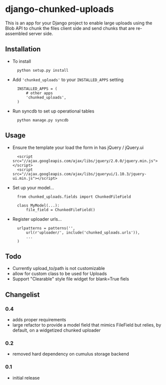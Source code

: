 # django-chunked-uploads

This is an app for your Django project to enable large uploads using the Blob API to chunk the files client side and send chunks that are re-assembled server side.

## Installation

* To install

        python setup.py install

* Add ``'chunked_uploads'`` to your ``INSTALLED_APPS`` setting

        INSTALLED_APPS = (
            # other apps
            'chunked_uploads',
        )

* Run syncdb to set up operational tables
        
        python manage.py syncdb

## Usage

* Ensure the template your load the form in has jQuery / jQuery.ui

        <script src="//ajax.googleapis.com/ajax/libs/jquery/2.0.0/jquery.min.js"></script>
        <script src="//ajax.googleapis.com/ajax/libs/jqueryui/1.10.3/jquery-ui.min.js"></script>

* Set up your model...

        from chunked_uploads.fields import ChunkedFileField

        class MyModel(...):
            file_field = ChunkedFileField()

* Register uploader urls...

        urlpatterns = patterns('',
            url(r'uploader/', include('chunked_uploads.urls')),
            ...
        )


## Todo
* Currently upload\_to/path is not customizable
* allow for custom class to be used for Uploads 
* Support "Clearable" style file widget for blank=True fiels


## Changelist

### 0.4
* adds proper requirements
* large refactor to provide a model field that mimics FileField but relies, by default, on a widgetized chunked uploader

### 0.2
* removed hard dependency on cumulus storage backend

### 0.1
* initial release

